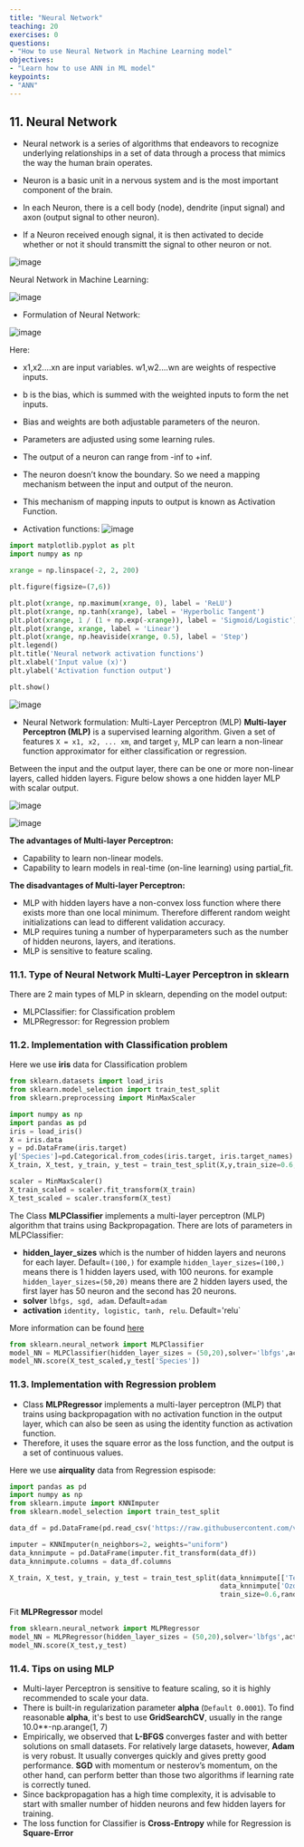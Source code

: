 ```yaml
---
title: "Neural Network"
teaching: 20
exercises: 0
questions:
- "How to use Neural Network in Machine Learning model"
objectives:
- "Learn how to use ANN in ML model"
keypoints:
- "ANN"
---
```


## 11. Neural Network

- Neural network is a series of algorithms that endeavors to recognize underlying relationships in a set of data through a process that mimics the way the human brain operates. 

- Neuron is a basic unit in a nervous system and is the most important component of the brain.
- In each Neuron, there is a cell body (node), dendrite (input signal) and axon (output signal to other neuron).
- If a Neuron received enough signal, it is then activated to decide whether or not it should transmitt the signal to other neuron or not.

![image](https://user-images.githubusercontent.com/43855029/114472746-da188c00-9bc0-11eb-913c-9dcd14f872ac.png)

Neural Network in Machine Learning:

![image](https://user-images.githubusercontent.com/43855029/114472756-dd137c80-9bc0-11eb-863d-7c4d054efa89.png)

- Formulation of Neural Network:


![image](https://user-images.githubusercontent.com/43855029/114472776-e997d500-9bc0-11eb-9f70-450389c912df.png)


Here:
- x1,x2....xn are input variables. w1,w2....wn are weights of respective inputs.
- b is the bias, which is summed with the weighted inputs to form the net inputs. 
- Bias and weights are both adjustable parameters of the neuron.
- Parameters are adjusted using some learning rules. 
- The output of a neuron can range from -inf to +inf.
- The neuron doesn’t know the boundary. So we need a mapping mechanism between the input and output of the neuron. 
- This mechanism of mapping inputs to output is known as Activation Function.

- Activation functions:
![image](https://user-images.githubusercontent.com/43855029/114575672-6752f380-9c48-11eb-8d53-c78d052cdf17.png)

```python
import matplotlib.pyplot as plt
import numpy as np

xrange = np.linspace(-2, 2, 200)

plt.figure(figsize=(7,6))

plt.plot(xrange, np.maximum(xrange, 0), label = 'ReLU')
plt.plot(xrange, np.tanh(xrange), label = 'Hyperbolic Tangent')
plt.plot(xrange, 1 / (1 + np.exp(-xrange)), label = 'Sigmoid/Logistic')
plt.plot(xrange, xrange, label = 'Linear')
plt.plot(xrange, np.heaviside(xrange, 0.5), label = 'Step')
plt.legend()
plt.title('Neural network activation functions')
plt.xlabel('Input value (x)')
plt.ylabel('Activation function output')

plt.show()
```
![image](https://user-images.githubusercontent.com/43855029/115588329-9e568400-a29c-11eb-92b3-abe0c2db16c5.png)

- Neural Network formulation: Multi-Layer Perceptron (MLP)
**Multi-layer Perceptron (MLP)** is a supervised learning algorithm.
Given a set of features `X = x1, x2, ... xm`, and target `y`, MLP can learn a non-linear function approximator for either classification or regression.

Between the input and the output layer, there can be one or more non-linear layers, called hidden layers. Figure below shows a one hidden layer MLP with scalar output.

![image](https://user-images.githubusercontent.com/43855029/114472972-51e6b680-9bc1-11eb-9e78-90ec739844ee.png)

![image](https://user-images.githubusercontent.com/43855029/114575549-48546180-9c48-11eb-8c9c-c5eac3180df1.png)

**The advantages of Multi-layer Perceptron:**
- Capability to learn non-linear models.
- Capability to learn models in real-time (on-line learning) using partial_fit.

**The disadvantages of Multi-layer Perceptron:**
- MLP with hidden layers have a non-convex loss function where there exists more than one local minimum. Therefore different random weight initializations can lead to different validation accuracy.
- MLP requires tuning a number of hyperparameters such as the number of hidden neurons, layers, and iterations.
- MLP is sensitive to feature scaling.

### 11.1. Type of Neural Network Multi-Layer Perceptron in sklearn
There are 2 main types of MLP in sklearn, depending on the model output:
- MLPClassifier: for Classification problem
- MLPRegressor: for Regression problem 

### 11.2. Implementation with Classification problem
Here we use **iris** data for Classification problem
```python
from sklearn.datasets import load_iris
from sklearn.model_selection import train_test_split
from sklearn.preprocessing import MinMaxScaler

import numpy as np
import pandas as pd
iris = load_iris()
X = iris.data
y = pd.DataFrame(iris.target)
y['Species']=pd.Categorical.from_codes(iris.target, iris.target_names)
X_train, X_test, y_train, y_test = train_test_split(X,y,train_size=0.6,random_state=123)

scaler = MinMaxScaler()
X_train_scaled = scaler.fit_transform(X_train)
X_test_scaled = scaler.transform(X_test)
```

The Class **MLPClassifier** implements a multi-layer perceptron (MLP) algorithm that trains using Backpropagation.
There are lots of parameters in MLPClassifier:
- **hidden_layer_sizes** which is the number of hidden layers and neurons for each layer. Default=`(100,)`
for example `hidden_layer_sizes=(100,)` means there is 1 hidden layers used, with 100 neurons.
for example `hidden_layer_sizes=(50,20)` means there are 2 hidden layers used, the first layer has 50 neuron and the second has 20 neurons.
- **solver** `lbfgs, sgd, adam`. Default=`adam`
- **activation** `identity, logistic, tanh, relu`. Default='relu`

More information can be found [here](https://scikit-learn.org/stable/modules/generated/sklearn.neural_network.MLPClassifier.html)

```python
from sklearn.neural_network import MLPClassifier
model_NN = MLPClassifier(hidden_layer_sizes = (50,20),solver='lbfgs',activation='relu',random_state=123).fit(X_train_scaled, y_train['Species'])
model_NN.score(X_test_scaled,y_test['Species'])
```


### 11.3. Implementation with Regression problem
- Class **MLPRegressor** implements a multi-layer perceptron (MLP) that trains using backpropagation with no activation function in the output layer, which can also be seen as using the identity function as activation function. 
- Therefore, it uses the square error as the loss function, and the output is a set of continuous values.

Here we use **airquality** data from Regression espisode:
```python
import pandas as pd
import numpy as np
from sklearn.impute import KNNImputer
from sklearn.model_selection import train_test_split

data_df = pd.DataFrame(pd.read_csv('https://raw.githubusercontent.com/vuminhtue/Machine-Learning-Python/master/data/r_airquality.csv'))

imputer = KNNImputer(n_neighbors=2, weights="uniform")
data_knnimpute = pd.DataFrame(imputer.fit_transform(data_df))
data_knnimpute.columns = data_df.columns

X_train, X_test, y_train, y_test = train_test_split(data_knnimpute[['Temp','Wind','Solar.R']],
                                                    data_knnimpute['Ozone'],
                                                    train_size=0.6,random_state=123)
```                                                    
Fit **MLPRegressor** model
```python
from sklearn.neural_network import MLPRegressor
model_NN = MLPRegressor(hidden_layer_sizes = (50,20),solver='lbfgs',activation='relu',max_iter=1000).fit(X_train,y_train)
model_NN.score(X_test,y_test)
```

### 11.4. Tips on using MLP
- Multi-layer Perceptron is sensitive to feature scaling, so it is highly recommended to scale your data. 
- There is built-in regularization parameter **alpha** (`Default 0.0001`). To find reasonable **alpha**, it's best to use **GridSearchCV**, usually in the range 10.0**-np.arange(1, 7)
- Empirically, we observed that **L-BFGS** converges faster and with better solutions on small datasets. For relatively large datasets, however, **Adam** is very robust. It usually converges quickly and gives pretty good performance. **SGD** with momentum or nesterov’s momentum, on the other hand, can perform better than those two algorithms if learning rate is correctly tuned.
- Since backpropagation has a high time complexity, it is advisable to start with smaller number of hidden neurons and few hidden layers for training.
- The loss function for Classifier is **Cross-Entropy** while for Regression is **Square-Error**

